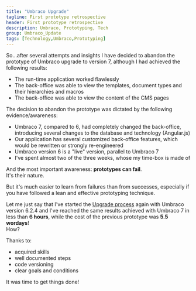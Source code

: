 ```yaml
---
title: "Umbraco Upgrade"
tagline: First prototype retrospective
header: First prototype retrospective
description: Umbraco, Prototyping, Tech
group: Umbraco_Update
tags: [Technology,Umbraco,Prototyping]
---
```


So...after several attempts and insights I have decided to abandon the prototype of Umbraco upgrade to version 7, although I had achieved the following results:

- The run-time application worked flawlessly
- The back-office was able to view the templates, document types and their hierarchies and macros
- The back-office was able to view the content of the CMS pages

The decision to abandon the prototype was dictated by the following evidence/awareness:

- Umbraco 7, compared to 6, had completely changed the back-office, introducing several changes to the database and technology (Angular.js)
- Our application has several customized back-office features, which would be rewritten or strongly re-engineered 
- Umbraco version 6 is a "live" version, parallel to Umbraco 7
- I've spent almost two of the three weeks, whose my time-box is made of

And the most important awareness: **prototypes can fail**. <br/>
It's their nature.

But it's much easier to learn from failures than from successes, especially if you have followed a lean and effective prototyping technique. 

Let me just say that I've started the <a href="/2014/12/02/umbup-process/" target="_blank">Upgrade process</a> again with Umbraco version 6.2.4 and I've reached the same results achieved with Umbraco 7 in less than **6 hours**, while the cost of the previous prototype was **5.5 wordays**!<br/>
How?

Thanks to:

- acquired skills
- well documented steps
- code versioning
- clear goals and conditions

It was time to get things done!